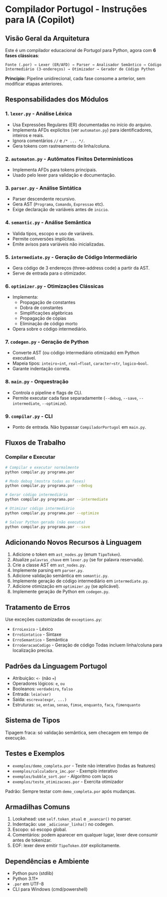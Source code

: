 # Compilador Portugol - Instruções para IA (Copilot)

## Visão Geral da Arquitetura

Este é um compilador educacional de Portugol para Python, agora com **6 fases clássicas**:

```
Fonte (.por) → Lexer (ER/AFD) → Parser → Analisador Semântico → Código Intermediário (3-endereços) → Otimizador → Gerador de Código Python
```

**Princípio:** Pipeline unidirecional, cada fase consome a anterior, sem modificar etapas anteriores.

## Responsabilidades dos Módulos

### 1. `lexer.py` - Análise Léxica
- Usa Expressões Regulares (ER) documentadas no início do arquivo.
- Implementa AFDs explícitos (ver `automaton.py`) para identificadores, inteiros e reais.
- Ignora comentários `//` e `/* ... */`.
- Gera tokens com rastreamento de linha/coluna.

### 2. `automaton.py` - Autômatos Finitos Determinísticos
- Implementa AFDs para tokens principais.
- Usado pelo lexer para validação e documentação.

### 3. `parser.py` - Análise Sintática
- Parser descendente recursivo.
- Gera AST (`Programa`, `Comando`, `Expressao` etc).
- Exige declaração de variáveis antes de `inicio`.

### 4. `semantic.py` - Análise Semântica
- Valida tipos, escopo e uso de variáveis.
- Permite conversões implícitas.
- Emite avisos para variáveis não inicializadas.

### 5. `intermediate.py` - Geração de Código Intermediário
- Gera código de 3 endereços (three-address code) a partir da AST.
- Serve de entrada para o otimizador.

### 6. `optimizer.py` - Otimizações Clássicas
- Implementa:
  - Propagação de constantes
  - Dobra de constantes
  - Simplificações algébricas
  - Propagação de cópias
  - Eliminação de código morto
- Opera sobre o código intermediário.

### 7. `codegen.py` - Geração de Python
- Converte AST (ou código intermediário otimizado) em Python executável.
- Mapeia tipos: `inteiro→int`, `real→float`, `caracter→str`, `logico→bool`.
- Garante indentação correta.

### 8. `main.py` - Orquestração
- Controla o pipeline e flags de CLI.
- Permite executar cada fase separadamente (`--debug`, `--save`, `--intermediate`, `--optimize`).

### 9. `compilar.py` - CLI
- Ponto de entrada. Não bypassar `CompiladorPortugol` em `main.py`.

## Fluxos de Trabalho

### Compilar e Executar
```bash
# Compilar e executar normalmente
python compilar.py programa.por

# Modo debug (mostra todas as fases)
python compilar.py programa.por --debug

# Gerar código intermediário
python compilar.py programa.por --intermediate

# Otimizar código intermediário
python compilar.py programa.por --optimize

# Salvar Python gerado (não executa)
python compilar.py programa.por --save
```

## Adicionando Novos Recursos à Linguagem
1. Adicione o token em `ast_nodes.py` (enum `TipoToken`).
2. Atualize `palavras_chave` em `lexer.py` (se for palavra reservada).
3. Crie a classe AST em `ast_nodes.py`.
4. Implemente parsing em `parser.py`.
5. Adicione validação semântica em `semantic.py`.
6. Implemente geração de código intermediário em `intermediate.py`.
7. Adicione otimização em `optimizer.py` (se aplicável).
8. Implemente geração de Python em `codegen.py`.

## Tratamento de Erros
Use exceções customizadas de `exceptions.py`:
- `ErroLexico` - Léxico
- `ErroSintatico` - Sintaxe
- `ErroSemantico` - Semântica
- `ErroGeracaoCodigo` - Geração de código
Todas incluem linha/coluna para localização precisa.

## Padrões da Linguagem Portugol
- Atribuição: `<-` (não `=`)
- Operadores lógicos: `e`, `ou`
- Booleanos: `verdadeiro`, `falso`
- Entrada: `leia(var)`
- Saída: `escreva(expr, ...)`
- Estruturas: `se`, `entao`, `senao`, `fimse`, `enquanto`, `faca`, `fimenquanto`

## Sistema de Tipos
Tipagem fraca: só validação semântica, sem checagem em tempo de execução.

## Testes e Exemplos
- `exemplos/demo_completa.por` - Teste não interativo (todas as features)
- `exemplos/calculadora_imc.por` - Exemplo interativo
- `exemplos/bubble_sort.por` - Algoritmo com laços
- `exemplos/teste_otimizacoes.por` - Exercita otimizador

Padrão: Sempre testar com `demo_completa.por` após mudanças.

## Armadilhas Comuns
1. Lookahead: use `self.token_atual` e `_avancar()` no parser.
2. Indentação: use `_adicionar_linha()` no codegen.
3. Escopo: só escopo global.
4. Comentários: podem aparecer em qualquer lugar, lexer deve consumir antes de tokenizar.
5. EOF: lexer deve emitir `TipoToken.EOF` explicitamente.

## Dependências e Ambiente
- Python puro (stdlib)
- Python 3.11+
- `.por` em UTF-8
- CLI para Windows (cmd/powershell)
